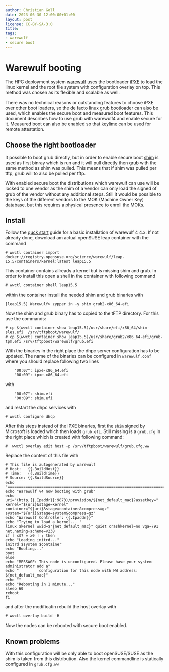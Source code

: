 ```yaml
---
author: Christian Goll
date: 2023-06-30 12:00:00+01:00
layout: post
license: CC-BY-SA-3.0
title: 
tags:
- warewulf
- secure boot
---
```

# Warewulf booting

The HPC deployment system [warewulf](https://github.com/hpcng/warewulf) uses the bootloader [iPXE](https://github.com/ipxe/ipxe) to load the linux kernel and the root file system with configuration overlay on top. This method was chosen as its flexible and scalable as well.

There was no technical reasons or outstanding features to choose iPXE over other boot loaders, so the de facto linux grub bootloader can also be used, which enables the secure boot and measured boot features.
This document describes how to use grub with warewulf4 and enable secure for it. Measured boot can also be enabled so that [keylime](https://keylime.dev/) can be used for remote attestation.

## Choose the right bootloader

It possible to boot grub directly, but in order to enable secure boot [shim](https://github.com/rhboot/shim) is used as first binray which is run and it will pull directly then grub with the same method as shim was pulled. This means that if shim was pulled per tftp, grub will to also be pulled per tftp. 

With enabled secure boot the distributions which warewulf can use will be locked to one vendor as the shim of a vendor can only load the signed of grub of the vendor without any additional steps. Still it would be possible to the keys of the different vendors to the MOK (Machine Owner Key) database, but this requires a physical presence to enroll the MOKs.

## Install 

Follow the [quck start](https://warewulf.org/docs/development/quickstart/suse15.html) guide for a basic installation of warewulf 4 4.x.
If not already done, download am actual openSUSE leap container with the command
```
# wwctl container import docker://registry.opensuse.org/science/warewulf/leap-15.5/containers/kernel:latest leap15.5
```
This container contains allready a kernel but is missing shim and grub. In order to install this  open a shell in the container with following command
```
# wwctl container shell leap15.5
```
within the container install the needed shim and grub binaries with
```
[leap15.5] Warewulf> zypper in -y shim grub2-x86_64-efi
```
Now the shim and grub binary has to copied to the tFTP directory. For this use the commands:

```
# cp $(wwctl container show leap15.5)/usr/share/efi/x86_64/shim-sles.efi  /srv/tftpboot/warewulf/
# cp $(wwctl container show leap15.5)/usr/share/grub2/x86_64-efi/grub-tpm.efi /srv/tftpboot/warewulf/grub.efi
```
With the binaries in the right place the dhpc server configuration has to be updated. The name of the binaries can be configured in `warewulf.conf` where you should replace following two lines
```
    "00:07": ipxe-x86_64.efi
    "00:09": ipxe-x86_64.efi
```
with 
```
    "00:07": shim.efi
    "00:09": shim.efi
```
and restart the dhpc services with 
```
# wwctl configure dhcp
```
After this steps instead of the iPXE binaries, first the `shim` signed by Microsoft is loaded which then loads `grub.efi`. Still missing is a `grub.cfg` in the right place which is created with following command:
```
#  wwctl overlay edit host -p /srv/tftpboot/warewulf/grub.cfg.ww
```
Replace the content of this file with 
```
# This file is autogenerated by warewulf
# Host:   {{.BuildHost}}
# Time:   {{.BuildTime}}
# Source: {{.BuildSource}}
echo "================================================================================"
echo "Warewulf v4 now booting with grub"
echo
uri="(http,{{.Ipaddr}}:9873)/provision/${net_default_mac}?assetkey="
kernel="${uri}&stage=kernel"
container="${uri}&stage=container&compress=gz"
system="${uri}&stage=system&compress=gz"
echo "Warewulf Controller: {{.Ipaddr}}"
echo "Trying to load a kernel... "
linux $kernel wwid=$"{net_default_mac}" quiet crashkernel=no vga=791 net.naming-scheme=v238
if [ x$? = x0 ] ; then
echo "Loading initrd..."
initrd $system $container
echo "Booting..."
boot
else
echo "MESSAGE: This node is unconfigured. Please have your system administrator add a"
echo "         configuration for this node with HW address: ${net_default_mac}"
echo ""
echo "Rebooting in 1 minute..."
sleep 60
reboot
fi
```
and after the modificatin rebuild the host overlay with
```
# wwctl overlay build -H
```
Now the nodes can be rebooted with secure boot enabled.

## Known problems

With this configuration will be only able to boot openSUSE/SUSE as the shim is taken from this distribution. Also the kernel commandline is statically configured in `grub.cfg.ww`
